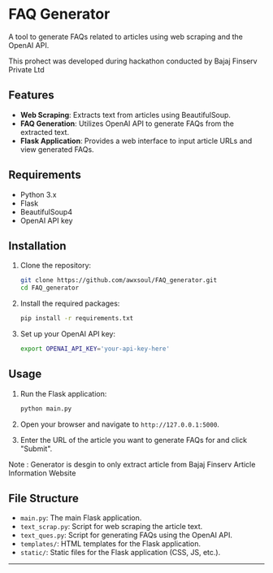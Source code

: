 # FAQ Generator

A tool to generate FAQs related to articles using web scraping and the OpenAI API. 

This prohect was developed during hackathon conducted by Bajaj Finserv Private Ltd

## Features

- **Web Scraping**: Extracts text from articles using BeautifulSoup.
- **FAQ Generation**: Utilizes OpenAI API to generate FAQs from the extracted text.
- **Flask Application**: Provides a web interface to input article URLs and view generated FAQs.

## Requirements

- Python 3.x
- Flask
- BeautifulSoup4
- OpenAI API key

## Installation

1. Clone the repository:
    ```bash
    git clone https://github.com/awxsoul/FAQ_generator.git
    cd FAQ_generator
    ```

2. Install the required packages:
    ```bash
    pip install -r requirements.txt
    ```

3. Set up your OpenAI API key:
    ```bash
    export OPENAI_API_KEY='your-api-key-here'
    ```

## Usage

1. Run the Flask application:
    ```bash
    python main.py
    ```

2. Open your browser and navigate to `http://127.0.0.1:5000`.

3. Enter the URL of the article you want to generate FAQs for and click "Submit".

Note : Generator is desgin to only extract article from Bajaj Finserv Article Information Website

## File Structure

- `main.py`: The main Flask application.
- `text_scrap.py`: Script for web scraping the article text.
- `text_ques.py`: Script for generating FAQs using the OpenAI API.
- `templates/`: HTML templates for the Flask application.
- `static/`: Static files for the Flask application (CSS, JS, etc.).
---
